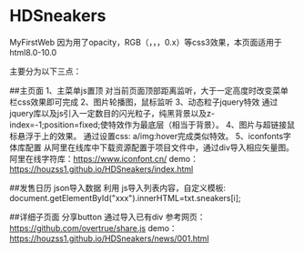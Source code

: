 # HDSneakers
MyFirstWeb
因为用了opacity，RGB（，，，0.x）等css3效果，本页面适用于html8.0-10.0


主要分为以下三点：

##主页面
  1、主菜单js置顶
    对当前页面顶部距离监听，大于一定高度时改变菜单栏css效果即可完成
  2、图片轮播图，鼠标监听
  3、动态粒子jquery特效
    通过jquery库以及js引入一定数目的闪光粒子，纯黑背景以及z-index=-1;position=fixed;使特效作为最底层（相当于背景）。
  4、图片与超链接鼠标悬浮于上的效果。
    通过设置css: a/img:hover完成类似特效。
  5、iconfonts字体库配置
    从阿里在线库中下载资源配置于项目文件中，通过div导入相应矢量图。
    阿里在线字符库：https://www.iconfont.cn/
  demo：https://houzss1.github.io/HDSneakers/index.html
  
##发售日历
  json导入数据
    利用<span id="xxx"></span>
    js导入列表内容，自定义模板: document.getElementById("xxx").innerHTML=txt.sneakers[i];
  
##详细子页面
  分享button
    通过导入已有div
  参考网页：https://github.com/overtrue/share.js
  demo：https://houzss1.github.io/HDSneakers/news/001.html
